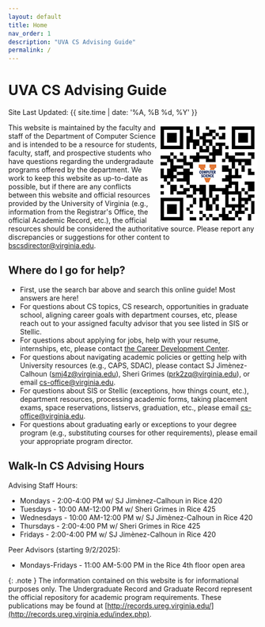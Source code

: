 ```yaml
---
layout: default
title: Home
nav_order: 1
description: "UVA CS Advising Guide"
permalink: /
---
```


# UVA CS Advising Guide

Site Last Updated: {{ site.time | date: '%A, %B %d, %Y' }}

<img style="float: right;" src="/assets/images/qrcode.png">

This website is maintained by the faculty and staff of the Department of Computer Science and is intended to be a resource for students, faculty, staff, and prospective students who have questions regarding the undergradaute programs offered by the department.  We work to keep this website as up-to-date as possible, but if there are any conflicts between this website and official resources provided by the University of Virginia (e.g., information from the Registrar's Office, the official Academic Record, etc.), the official resources should be considered the authoritative source.  Please report any discrepancies or suggestions for other content to [bscsdirector@virginia.edu](mailto:bscsdirector@virginia.edu).

## Where do I go for help?

- First, use the search bar above and search this online guide!  Most answers are here!
- For questions about CS topics, CS research, opportunities in graduate school, aligning career goals with department courses, etc, please reach out to your assigned faculty advisor that you see listed in SIS or Stellic.
- For questions about applying for jobs, help with your resume, internships, etc, please contact [the Career Development Center](https://engineering.virginia.edu/offices-programs/center-engineering-career-development).
- For questions about navigating academic policies or getting help with University resources (e.g., CAPS, SDAC), please contact SJ Jimènez-Calhoun ([smj4z@virginia.edu](mailto:smj4z@virginia.edu)), Sheri Grimes ([prk2zq@virginia.edu](mailto:prk2zq@virginia.edu)), or email [cs-office@virginia.edu](mailto:cs-office@virginia.edu).
- For questions about SIS or Stellic (exceptions, how things count, etc.), department resources, processing academic forms, taking placement exams, space reservations, listservs, graduation, etc., please email [cs-office@virginia.edu](mailto:cs-office@virginia.edu).
- For questions about graduating early or exceptions to your degree program (e.g., substituting courses for other requirements), please email your appropriate program director.

## Walk-In CS Advising Hours

Advising Staff Hours:

- Mondays - 2:00-4:00 PM w/ SJ Jimènez-Calhoun in Rice 420
- Tuesdays - 10:00 AM-12:00 PM w/ Sheri Grimes in Rice 425
- Wednesdays - 10:00 AM-12:00 PM w/ SJ Jimènez-Calhoun in Rice 420
- Thursdays - 2:00-4:00 PM w/ Sheri Grimes in Rice 425
- Fridays - 2:00-4:00 PM w/ SJ Jimènez-Calhoun in Rice 420

Peer Advisors (starting 9/2/2025):

- Mondays-Fridays - 11:00 AM-5:00 PM in the Rice 4th floor open area

{: .note }
The information contained on this website is for informational purposes only. The Undergraduate Record and Graduate Record represent the official repository for academic program requirements. These publications may be found at [http://records.ureg.virginia.edu/](http://records.ureg.virginia.edu/index.php).